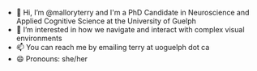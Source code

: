 - 👋 Hi, I’m @malloryterry and I'm a PhD Candidate in Neuroscience and Applied Cognitive Science at the University of Guelph
- 👀 I’m interested in how we navigate and interact with complex visual environments
- 📫 You can reach me by emailing terry at uoguelph dot ca
- 😄 Pronouns: she/her

<!---
malloryterry/malloryterry is a ✨ special ✨ repository because its `README.md` (this file) appears on your GitHub profile.
You can click the Preview link to take a look at your changes.
--->
